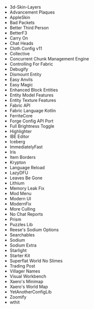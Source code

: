 - 3d\-Skin\-Layers
- Advancement Plaques
- AppleSkin
- Bad Packets
- Better Third Person
- BetterF3
- Carry On
- Chat Heads
- Cloth Config v11
- Collective
- Concurrent Chunk Management Engine
- Controlling For Fabric
- Debugify
- Dismount Entity
- Easy Anvils
- Easy Magic
- Enhanced Block Entities
- Entity Model Features
- Entity Texture Features
- Fabric API
- Fabric Language Kotlin
- FerriteCore
- Forge Config API Port
- Full Brightness Toggle
- Highlighter
- IBE Editor
- Iceberg
- ImmediatelyFast
- Iris
- Item Borders
- Krypton
- Language Reload
- LazyDFU
- Leaves Be Gone
- Lithium
- Memory Leak Fix
- Mod Menu
- Modern UI
- ModernFix
- More Culling
- No Chat Reports
- Prism
- Puzzles Lib
- Reese's Sodium Options
- Searchables
- Sodium
- Sodium Extra
- Starlight
- Starter Kit
- Superflat World No Slimes
- Trading Post
- Villager Names
- Visual Workbench
- Xaero's Minimap
- Xaero's World Map
- YetAnotherConfigLib
- Zoomify
- wthit